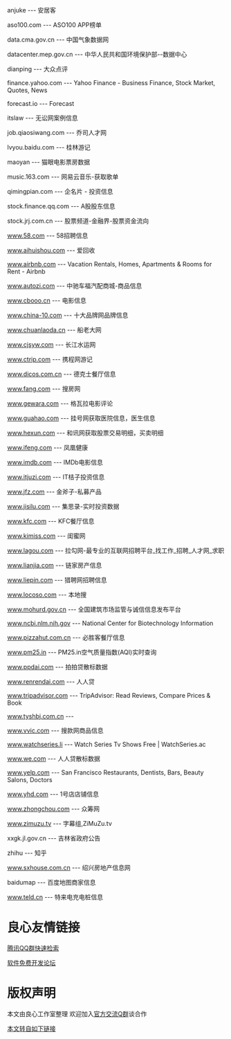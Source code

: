 anjuke  --- 安居客

aso100.com  --- ASO100 APP榜单

data.cma.gov.cn  --- 中国气象数据网

datacenter.mep.gov.cn  --- 中华人民共和国环境保护部--数据中心

dianping  --- 大众点评

finance.yahoo.com  --- Yahoo Finance - Business Finance, Stock Market, Quotes, News

forecast.io  --- Forecast

itslaw  --- 无讼网案例信息

job.qiaosiwang.com  --- 乔司人才网

lvyou.baidu.com  --- 桂林游记

maoyan  --- 猫眼电影票房数据

music.163.com  --- 网易云音乐-获取歌单

qimingpian.com  --- 企名片 - 投资信息

stock.finance.qq.com  --- A股股东信息

stock.jrj.com.cn  --- 股票频道-金融界-股票资金流向

www.58.com  --- 58招聘信息

www.aihuishou.com  --- 爱回收

www.airbnb.com  --- Vacation Rentals, Homes, Apartments & Rooms for Rent - Airbnb

www.autozi.com  --- 中驰车福汽配商城-商品信息

www.cbooo.cn  --- 电影信息

www.china-10.com  --- 十大品牌网品牌信息

www.chuanlaoda.cn  --- 船老大网

www.cjsyw.com  --- 长江水运网

www.ctrip.com  --- 携程网游记

www.dicos.com.cn  --- 德克士餐厅信息

www.fang.com  --- 搜房网

www.gewara.com  --- 格瓦拉电影评论

www.guahao.com  --- 挂号网获取医院信息，医生信息

www.hexun.com  --- 和讯网获取股票交易明细，买卖明细

www.ifeng.com  --- 凤凰健康

www.imdb.com  --- IMDb电影信息

www.itjuzi.com  --- IT桔子投资信息

www.jfz.com  --- 金斧子-私募产品

www.jisilu.com  --- 集思录-实时投资数据

www.kfc.com  --- KFC餐厅信息

www.kimiss.com  --- 闺蜜网

www.lagou.com  --- 拉勾网-最专业的互联网招聘平台_找工作_招聘_人才网_求职

www.lianjia.com  --- 链家房产信息

www.liepin.com  --- 猎聘网招聘信息

www.locoso.com  --- 本地搜

www.mohurd.gov.cn  --- 全国建筑市场监管与诚信信息发布平台

www.ncbi.nlm.nih.gov  --- National Center for Biotechnology Information

www.pizzahut.com.cn  --- 必胜客餐厅信息

www.pm25.in  --- PM25.in空气质量指数(AQI)实时查询

www.ppdai.com  --- 拍拍贷散标数据

www.renrendai.com  ---   人人贷


www.tripadvisor.com  --- TripAdvisor: Read Reviews, Compare Prices & Book

www.tyshbj.com.cn  ---

www.vvic.com  ---  搜款网商品信息

www.watchseries.li  --- Watch Series Tv Shows Free | WatchSeries.ac

www.we.com  --- 人人贷散标数据

www.yelp.com  --- San Francisco Restaurants, Dentists, Bars, Beauty Salons, Doctors

www.yhd.com  --- 1号店店铺信息

www.zhongchou.com  --- 众筹网

www.zimuzu.tv  --- 字幕组,ZiMuZu.tv

xxgk.jl.gov.cn  --- 吉林省政府公告

zhihu  --- 知乎

www.sxhouse.com.cn --- 绍兴房地产信息网

baidumap --- 百度地图商家信息

www.teld.cn --- 特来电充电桩信息



 # 良心友情链接

[腾讯QQ群快速检索](http://u.720life.cn/s/8cf73f7c)

[软件免费开发论坛](http://u.720life.cn/s/bbb01dc0)

# 版权声明 

本文由良心工作室整理 欢迎加入[官方交流Q群](https://u.720life.cn/s/f2316816)谈合作

[本文转自如下链接](http://u.720life.cn/g/2e71d0f0a5c601172267ba20d3a43c6e55c79c10e28990be777c08c12036488ed94feb2921b3f8162c126ed919013191ad69d1cc669f86e0f872cef7364bd222)